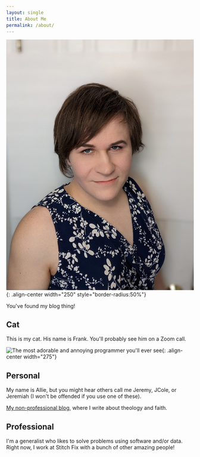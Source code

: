 ```yaml
---
layout: single
title: About Me
permalink: /about/
---
```


![The most adorable and annoying programmer you'll ever see](/assets/images/profile.jpg){: .align-center width="250" style="border-radius:50%"}

You've found my blog thing!

## Cat

This is my cat. His name is Frank. You'll probably see him on a Zoom call.

![The most adorable and annoying programmer you'll ever see](/assets/images/frank.jpg){: .align-center width="275"}

## Personal

My name is Allie, but you might hear others call me Jeremy, JCole, or Jeremiah (I won't be offended if you use one of these).

[My non-professional blog](https://alliec.substack.com/?utm_source=github), where I write about theology and faith.

## Professional

I'm a generalist who likes to solve problems using software and/or data. Right now, I work at Stitch Fix with a bunch of other amazing people!
